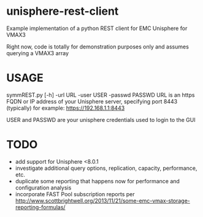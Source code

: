 unisphere-rest-client
=====================

Example implementation of a python REST client for EMC Unisphere for VMAX3

Right now, code is totally for demonstration purposes only and assumes querying a VMAX3 array

USAGE
=====
symmREST.py [-h] -url URL -user USER -passwd PASSWD
URL is an https FQDN or IP address of your Unisphere server, specifying port 8443 (typically)
for example:  https://192.168.1.1:8443

USER and PASSWD are your unisphere credentials used to login to the GUI


TODO
====
* add support for Unisphere <8.0.1
* investigate additional query options, replication, capacity, performance, etc.
* duplicate some reporting that happens now for performance and configuration analysis
* incorporate FAST Pool subscription reports per http://www.scottbrightwell.org/2013/11/21/some-emc-vmax-storage-reporting-formulas/


